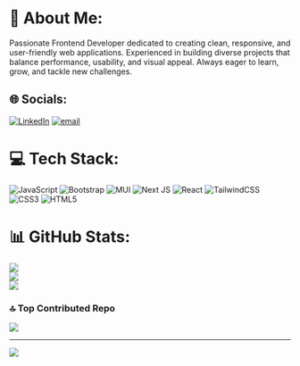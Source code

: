 # 💫 About Me:
Passionate Frontend Developer dedicated to creating clean, responsive, and user-friendly web applications. Experienced in building diverse projects that balance performance, usability, and visual appeal. Always eager to learn, grow, and tackle new challenges.


## 🌐 Socials:
[![LinkedIn](https://img.shields.io/badge/LinkedIn-%230077B5.svg?logo=linkedin&logoColor=white)](https://linkedin.com/in/shilpa-chauhan) [![email](https://img.shields.io/badge/Email-D14836?logo=gmail&logoColor=white)](mailto:chauhanshilpa602@gmail.com) 

# 💻 Tech Stack:
![JavaScript](https://img.shields.io/badge/javascript-%23323330.svg?style=for-the-badge&logo=javascript&logoColor=%23F7DF1E) ![Bootstrap](https://img.shields.io/badge/bootstrap-%238511FA.svg?style=for-the-badge&logo=bootstrap&logoColor=white) ![MUI](https://img.shields.io/badge/MUI-%230081CB.svg?style=for-the-badge&logo=mui&logoColor=white) ![Next JS](https://img.shields.io/badge/Next-black?style=for-the-badge&logo=next.js&logoColor=white) ![React](https://img.shields.io/badge/react-%2320232a.svg?style=for-the-badge&logo=react&logoColor=%2361DAFB) ![TailwindCSS](https://img.shields.io/badge/tailwindcss-%2338B2AC.svg?style=for-the-badge&logo=tailwind-css&logoColor=white) ![CSS3](https://img.shields.io/badge/css3-%231572B6.svg?style=for-the-badge&logo=css3&logoColor=white) ![HTML5](https://img.shields.io/badge/html5-%23E34F26.svg?style=for-the-badge&logo=html5&logoColor=white)
# 📊 GitHub Stats:
![](https://github-readme-stats.vercel.app/api?username=chauhanshilpa&theme=react&hide_border=false&include_all_commits=false&count_private=false)<br/>
![](https://nirzak-streak-stats.vercel.app/?user=chauhanshilpa&theme=react&hide_border=false)<br/>
![](https://github-readme-stats.vercel.app/api/top-langs/?username=chauhanshilpa&theme=react&hide_border=false&include_all_commits=false&count_private=false&layout=compact)

### 🔝 Top Contributed Repo
![](https://github-contributor-stats.vercel.app/api?username=chauhanshilpa&limit=5&theme=react&combine_all_yearly_contributions=true)

---
[![](https://visitcount.itsvg.in/api?id=chauhanshilpa&icon=0&color=0)](https://visitcount.itsvg.in)

<!-- Proudly created with GPRM ( https://gprm.itsvg.in ) -->
